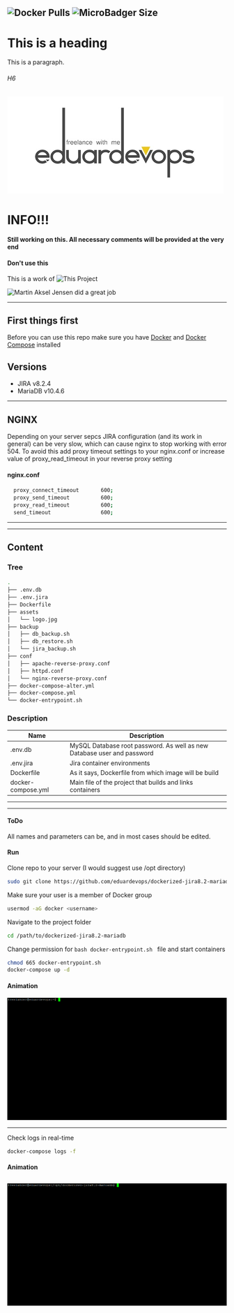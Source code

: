<!-- ## Dockerized JIRA v8.2 and MariaDB v10.4 -->
<img alt="Docker Pulls" src="https://img.shields.io/docker/pulls/eduardevops/jira8.2.svg" style="max-width:100%;"> <img alt="MicroBadger Size" src="https://img.shields.io/microbadger/image-size/eduardevops/jira8.2.svg?style=plastic" style="max-width:100%;">
-----

<!DOCTYPE html>
<html>
<head>
  <link rel="stylesheet" href="https://gist.githubusercontent.com/andyferra/2554919/raw/10ce87fe71b23216e3075d5648b8b9e56f7758e1/github.css">
</head>
<body>

<h1>This is a heading</h1>
<p>This is a paragraph.</p>
<h6>H6</h6>

</body>
</html>

![Logo](./assets/logo.jpg)
------

# INFO!!!
####  Still working on this. All necessary comments will be provided at the very end
####  Don't use this

This is a work of  ![This Project](https://github.com/cptactionhank/docker-atlassian-jira)

![Martin Aksel Jensen](https://github.com/cptactionhank) did a great job

------
## First things first
Before you can use this repo make sure you have [Docker](https://www.docker.com/) and [Docker Compose](https://docs.docker.com/compose/install/) installed

## Versions
*	JIRA v8.2.4
*	MariaDB v10.4.6

-----
## NGINX
Depending on your server sepcs JIRA configuration (and its work in general) can be very slow, which can cause nginx to stop working with error 504. To avoid this add proxy timeout settings to your nginx.conf or increase value of proxy_read_timeout in your reverse proxy setting

#### nginx.conf

```bash
  proxy_connect_timeout       600;
  proxy_send_timeout          600;
  proxy_read_timeout          600;
  send_timeout                600;
```
-----

------
## Content

### Tree

```bash
.
├── .env.db
├── .env.jira
├── Dockerfile
├── assets
│   └── logo.jpg
├── backup
│   ├── db_backup.sh
│   ├── db_restore.sh
│   └── jira_backup.sh
├── conf
│   ├── apache-reverse-proxy.conf
│   ├── httpd.conf
│   └── nginx-reverse-proxy.conf
├── docker-compose-alter.yml
├── docker-compose.yml
└── docker-entrypoint.sh
```

### Description

Name | Description
------------------- | -------------
.env.db             | MySQL Database root password. As well as new Database user and password
.env.jira           | Jira container environments
Dockerfile          | As it says, Dockerfile from which image will be build
docker-compose.yml  | Main file of the project that builds and links containers


------

-----
#### ToDo
All names and parameters can be, and in most cases should be edited.


#### Run
Clone repo to your server (I would suggest use /opt directory)
```bash
sudo git clone https://github.com/eduardevops/dockerized-jira8.2-mariadb.git
```

Make sure your user is a member of Docker group
```sh
usermod -aG docker <username>
```
Navigate to the project folder
```sh
cd /path/to/dockerized-jira8.2-mariadb
```
Change permission for ```bash docker-entrypoint.sh ``` file and start containers
```sh
chmod 665 docker-entrypoint.sh
docker-compose up -d
```

#### Animation
![Animation](./assets/docker-compose-up.gif)

------
Check logs in real-time
```sh
docker-compose logs -f
```

#### Animation
![Animation](./assets/docker-compose-logs.gif)
-----
